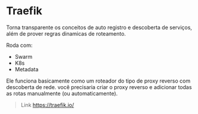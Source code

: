 # Traefik

Torna transparente os conceitos de auto registro e descoberta de serviços, além de prover regras dinamicas de roteamento.

Roda com:

- Swarm
- K8s
- Metadata

Ele funciona basicamente como um roteador do tipo de proxy reverso com descoberta de rede. você precisaria criar o proxy reverso e adicionar todas as rotas manualmente (ou automaticamente).

> Link https://traefik.io/

